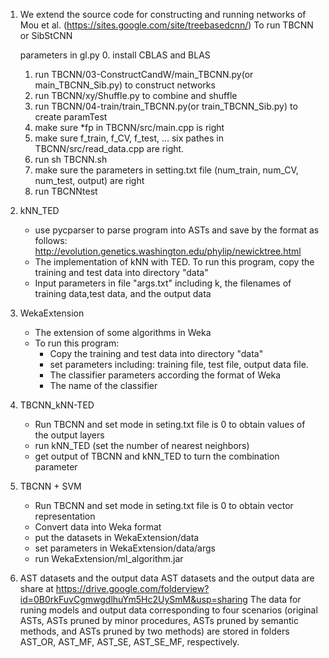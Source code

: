 1. We extend the source code for constructing and running networks of Mou et al. (https://sites.google.com/site/treebasedcnn/)
To run TBCNN or SibStCNN	
	
	parameters in gl.py
	0. install CBLAS and BLAS
	1. run TBCNN/03-ConstructCandW/main_TBCNN.py(or main_TBCNN_Sib.py) to construct networks
	2. run TBCNN/xy/Shuffle.py to combine and shuffle
	3. run TBCNN/04-train/train_TBCNN.py(or train_TBCNN_Sib.py) to create paramTest
	4. make sure *fp in TBCNN/src/main.cpp is right
	5. make sure f_train, f_CV, f_test, … six pathes in TBCNN/src/read_data.cpp are right.
	6. run sh TBCNN.sh
	7. make sure the parameters in setting.txt file (num_train,	num_CV, num_test, output) are right 
	8. run TBCNNtest
 
2. kNN_TED
	+ use pycparser to parse program into ASTs and save by the format as follows: http://evolution.genetics.washington.edu/phylip/newicktree.html
	+ The implementation of kNN with TED. To run this program, copy the training and test data into directory "data"
	+ Input parameters in file "args.txt" including k, the filenames of training data,test data, and the output data
3. WekaExtension 
	- The extension of some algorithms in Weka
	- To run this program:
		 + Copy the training and test data into directory "data"
		 + set parameters including: training file, test file, output data file.
		 + The classifier parameters according the format of Weka
		 + The name of the classifier
4. TBCNN_kNN-TED
	+ Run TBCNN and set mode in seting.txt file is 0 to obtain values of the output layers
	+ run kNN_TED (set the number of nearest neighbors)
	+ get output of TBCNN and kNN_TED to turn the combination parameter
5. TBCNN + SVM
	+ Run TBCNN and set mode in seting.txt file is 0 to obtain vector representation
	+ Convert data into Weka format
	+ put the datasets in WekaExtension/data
	+ set parameters in WekaExtension/data/args
	+ run WekaExtension/ml_algorithm.jar
6. AST datasets and the output data
	AST datasets and the output data are share at https://drive.google.com/folderview?id=0B0rkFuvCgmwgdlhuYm5Hc2UySmM&usp=sharing
	 The data for runing models and output data corresponding to four scenarios (original ASTs, ASTs pruned by minor procedures, ASTs pruned by semantic methods, and ASTs pruned by two methods) are stored in folders AST_OR, AST_MF, AST_SE, AST_SE_MF, respectively.
